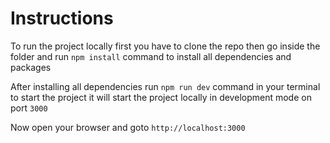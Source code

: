 # Instructions

To run the project locally first you have to clone the repo
then go inside the folder and run `npm install` command to install
all dependencies and packages

After installing all dependencies run `npm run dev` command in your terminal to start the project it will start the project locally in development mode on port `3000`

Now open your browser and goto `http://localhost:3000`
